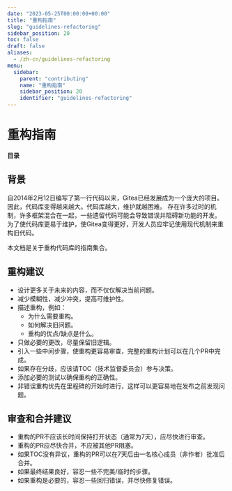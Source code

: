 ```yaml
---
date: "2023-05-25T00:00:00+00:00"
title: "重构指南"
slug: "guidelines-refactoring"
sidebar_position: 20
toc: false
draft: false
aliases:
  - /zh-cn/guidelines-refactoring
menu:
  sidebar:
    parent: "contributing"
    name: "重构指南"
    sidebar_position: 20
    identifier: "guidelines-refactoring"
---
```


# 重构指南

**目录**


## 背景

自2014年2月12日编写了第一行代码以来，Gitea已经发展成为一个庞大的项目。
因此，代码库变得越来越大。代码库越大，维护就越困难。
存在许多过时的机制，许多框架混合在一起，一些遗留代码可能会导致错误并阻碍新功能的开发。
为了使代码库更易于维护，使Gitea变得更好，开发人员应牢记使用现代机制来重构旧代码。

本文档是关于重构代码库的指南集合。

## 重构建议

* 设计更多关于未来的内容，而不仅仅解决当前问题。
* 减少模糊性，减少冲突，提高可维护性。
* 描述重构，例如：
  * 为什么需要重构。
  * 如何解决旧问题。
  * 重构的优点/缺点是什么。
* 只做必要的更改，尽量保留旧逻辑。
* 引入一些中间步骤，使重构更容易审查，完整的重构计划可以在几个PR中完成。
* 如果存在分歧，应该请TOC（技术监督委员会）参与决策。
* 添加必要的测试以确保重构的正确性。
* 非错误重构优先在里程碑的开始时进行，这样可以更容易地在发布之前发现问题。

## 审查和合并建议

* 重构的PR不应该长时间保持打开状态（通常为7天），应尽快进行审查。
* 重构的PR应尽快合并，不应被其他PR阻塞。
* 如果TOC没有异议，重构的PR可以在7天后由一名核心成员（非作者）批准后合并。
* 如果最终结果良好，容忍一些不完美/临时的步骤。
* 如果重构是必要的，容忍一些回归错误，并尽快修复错误。
